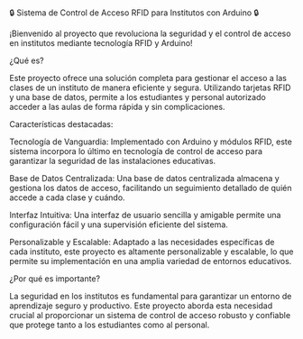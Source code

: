 🔒 Sistema de Control de Acceso RFID para Institutos con Arduino 🔒

¡Bienvenido al proyecto que revoluciona la seguridad y el control de acceso en institutos mediante tecnología RFID y Arduino!

¿Qué es?

Este proyecto ofrece una solución completa para gestionar el acceso a las clases de un instituto de manera eficiente y segura. Utilizando tarjetas RFID y una base de datos, permite a los estudiantes y personal autorizado acceder a las aulas de forma rápida y sin complicaciones.

Características destacadas:

Tecnología de Vanguardia: Implementado con Arduino y módulos RFID, este sistema incorpora lo último en tecnología de control de acceso para garantizar la seguridad de las instalaciones educativas.

Base de Datos Centralizada: Una base de datos centralizada almacena y gestiona los datos de acceso, facilitando un seguimiento detallado de quién accede a cada clase y cuándo.

Interfaz Intuitiva: Una interfaz de usuario sencilla y amigable permite una configuración fácil y una supervisión eficiente del sistema.

Personalizable y Escalable: Adaptado a las necesidades específicas de cada instituto, este proyecto es altamente personalizable y escalable, lo que permite su implementación en una amplia variedad de entornos educativos.

¿Por qué es importante?

La seguridad en los institutos es fundamental para garantizar un entorno de aprendizaje seguro y productivo. Este proyecto aborda esta necesidad crucial al proporcionar un sistema de control de acceso robusto y confiable que protege tanto a los estudiantes como al personal.
